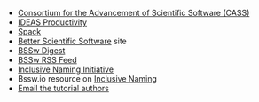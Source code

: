 <!-- intro-a -->
  * [Consortium for the Advancement of Scientific Software (CASS)](https://cass.community/)
  * [IDEAS Productivity](https://ideas-productivity.org)
  * [Spack](https://spack.io)
  * [Better Scientific Software](https://bssw.io) site
  * [BSSw Digest](https://bssw.io/pages/receive-our-email-digest)
  * [BSSw RSS Feed](https://bssw.io/items.rss)
  * [Inclusive Naming Initiative](https://inclusivenaming.org/)
  * Bssw.io resource on [Inclusive Naming](https://bssw.io/items/inclusive-language-resources)
  * [Email the tutorial authors](mailto:bssw-tutorial@lists.mcs.anl.gov)
